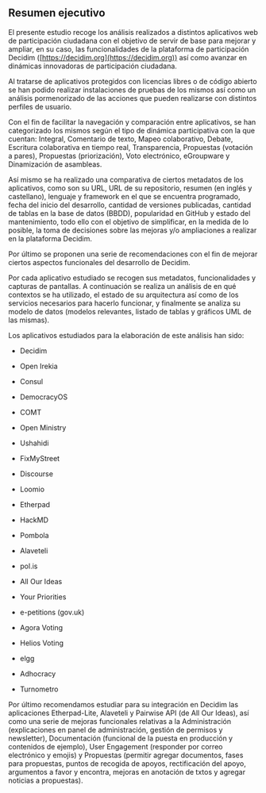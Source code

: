 ## Resumen ejecutivo

El presente estudio recoge los análisis realizados a distintos aplicativos web de participación ciudadana con el objetivo de servir de base para mejorar y ampliar, en su caso, las funcionalidades de la plataforma de participación Decidim ([https://decidim.org](https://decidim.org)) así como avanzar en dinámicas innovadoras de participación ciudadana.

Al tratarse de aplicativos protegidos con licencias libres o de código abierto se han podido realizar instalaciones de pruebas de los mismos así como un análisis pormenorizado de las acciones que pueden realizarse con distintos perfiles de usuario.

Con el fin de facilitar la navegación y comparación entre aplicativos, se han categorizado los mismos según el tipo de dinámica participativa con la que cuentan: Integral, Comentario de texto, Mapeo colaborativo, Debate, Escritura colaborativa en tiempo real, Transparencia, Propuestas \(votación a pares\), Propuestas \(priorización\), Voto electrónico, eGroupware y Dinamización de asambleas.

Así mismo se ha realizado una comparativa de ciertos metadatos de los aplicativos, como son su URL, URL de su repositorio, resumen \(en inglés y castellano\), lenguaje y framework en el que se encuentra programado, fecha del inicio del desarrollo, cantidad de versiones publicadas, cantidad de tablas en la base de datos \(BBDD\), popularidad en GitHub y estado del mantenimiento, todo ello con el objetivo de simplificar, en la medida de lo posible, la toma de decisiones sobre las mejoras y/o ampliaciones a realizar en la plataforma Decidim.

Por último se proponen una serie de recomendaciones con el fin de mejorar ciertos aspectos funcionales del desarrollo de Decidim.

Por cada aplicativo estudiado se recogen sus metadatos, funcionalidades y capturas de pantallas. A continuación se realiza un análisis de en qué contextos se ha utilizado, el estado de su arquitectura así como de los servicios necesarios para hacerlo funcionar,  y finalmente se analiza su modelo de datos \(modelos relevantes, listado de tablas y gráficos UML de las mismas\).

Los aplicativos estudiados para la elaboración de este análisis han sido:

* Decidim

* Open Irekia

* Consul

* DemocracyOS

* COMT

* Open Ministry

* Ushahidi

* FixMyStreet

* Discourse

* Loomio

* Etherpad

* HackMD

* Pombola

* Alaveteli

* pol.is

* All Our Ideas

* Your Priorities

* e-petitions \(gov.uk\)

* Agora Voting

* Helios Voting

* elgg

* Adhocracy

* Turnometro

Por último recomendamos estudiar para su integración en Decidim las aplicaciones Etherpad-Lite, Alaveteli y Pairwise API (de All Our Ideas), así como una serie de mejoras funcionales relativas a la Administración (explicaciones en panel de administración, gestión de permisos y newsletter), Documentación (funcional de la puesta en producción y contenidos de ejemplo), User Engagement (responder por correo electrónico y emojis) y Propuestas (permitir agregar documentos, fases para propuestas, puntos de recogida de apoyos, rectificación del apoyo, argumentos a favor y encontra, mejoras en anotación de txtos y agregar noticias a propuestas).


